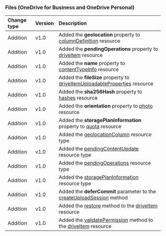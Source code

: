 ### Files (OneDrive for Business and OneDrive Personal)

| **Change type** | **Version** | **Description** |
|:---|:---|:---|
|Addition|v1.0|Added the **geolocation** property to [columnDefinition](/graph/api/resources/columnDefinition?view=graph-rest-1.0) resource|
|Addition|v1.0|Added the **pendingOperations** property to [driveItem](/graph/api/resources/driveItem?view=graph-rest-1.0) resource|
|Addition|v1.0|Added the **name** property to [contentTypeInfo](/graph/api/resources/contentTypeInfo?view=graph-rest-1.0) resource|
|Addition|v1.0|Added the **fileSize** property to [driveItemUploadableProperties](/graph/api/resources/driveItemUploadableProperties?view=graph-rest-1.0) resource|
|Addition|v1.0|Added the **sha256Hash** property to [hashes](/graph/api/resources/hashes?view=graph-rest-1.0) resource|
|Addition|v1.0|Added the **orientation** property to [photo](/graph/api/resources/photo?view=graph-rest-1.0) resource|
|Addition|v1.0|Added the **storagePlanInformation** property to [quota](/graph/api/resources/quota?view=graph-rest-1.0) resource|
|Addition|v1.0|Added the [geolocationColumn](/graph/api/resources/geolocationColumn?view=graph-rest-1.0) resource type|
|Addition|v1.0|Added the [pendingContentUpdate](/graph/api/resources/pendingContentUpdate?view=graph-rest-1.0) resource type|
|Addition|v1.0|Added the [pendingOperations](/graph/api/resources/pendingOperations?view=graph-rest-1.0) resource type|
|Addition|v1.0|Added the [storagePlanInformation](/graph/api/resources/storagePlanInformation?view=graph-rest-1.0) resource type|
|Addition|v1.0|Added the **deferCommit** parameter to the [createUploadSession](/graph/api/driveItem-createUploadSession?view=graph-rest-1.0) method|
|Addition|v1.0|Added the [restore](/graph/api/driveItem-restore?view=graph-rest-1.0) method to the [driveItem](/graph/api/resources/driveItem?view=graph-rest-1.0) resource|
|Addition|v1.0|Added the [validatePermission](/graph/api/driveItem-validatePermission?view=graph-rest-1.0) method to the [driveItem](/graph/api/resources/driveItem?view=graph-rest-1.0) resource|

